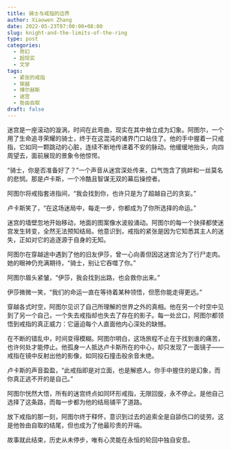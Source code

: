 ```yaml
---
title: 骑士与戒指的边界
author: Xiaowen Zhang
date: 2022-05-23T07:00:00+08:00
slug: knight-and-the-limits-of-the-ring
type: post
categories:
  - 奇幻
  - 超现实
  - 文学
tags:
  - 紧张的戒指
  - 穿越
  - 博尔赫斯
  - 迷宫
  - 咎由自取
draft: false
---
```


迷宫是一座滚动的漩涡，时间在此弯曲，现实在其中耸立成为幻象。阿图尔，一个用了生命追寻荣耀的骑士，终于在这混沌的诸界门口站住了。他的手中握着一只戒指，它如同一颗跳动的心脏，连续不断地传递着不安的脉动。他缓缓地抬头，向四周望去，面前展现的景象令他惊愕。

“骑士，你是否准备好了？”一个声音从迷宫深处传来，口气饱含了挑衅和一丝莫名的悲悯。那是卢卡斯，一个冷酷且智谋无双的幕后操控者。

阿图尔将戒指套进指间，“我会找到你，也许只是为了超越自己的贪妄。”

卢卡斯笑了，“在这场迷局中，每走一步，你都成为了你所选择的命运。”

迷宫的墙壁忽地开始移动，地面的图案像水波般涌动。阿图尔的每一个抉择都使迷宫发生转变，全然无法预知结局。他意识到，戒指的紧张是因为它知悉其主人的迷失，正如对它的追逐源于自身的无知。

阿图尔在穿越途中遇到了他的旧友伊莎，曾一心向善但因这迷宫沦为了行尸走肉。她的眼神仍充满期待，“骑士，别让它吞噬了你。”

阿图尔眉头紧皱，“伊莎，我会找到出路，也会救你出来。”

伊莎微微一笑，“我们的命运一直在等待着某种领悟，但愿你能走得更远。”

穿越各式时空，阿图尔见识了自己所理解的世界之外的真相。他在另一个时空中见到了另一个自己，一个失去戒指却也失去了存在的影子。每一处岔口，阿图尔都领悟到戒指的真正威力：它逼迫每个人直面他内心深处的缺憾。

在不断的错乱中，时间变得模糊。阿图尔明白，这场旅程不止在于找到谁的痛苦，也许何处才能停止。他孤身一人抵达卢卡斯所在的中心，却只发现了一面镜子——戒指在镜中反射出他的影像，如同投石撞击般余音未绝。

卢卡斯的声音盈盈，“此戒指即是对立面，也是解惑人。你手中握住的是幻象，而你真正逃不开的是自己。”

阿图尔恍然大悟，所有的迷宫终点如同环形戒指，无限回旋，永不停止。是他自己选择了这条路，而每一步都为他的结局铺平了道路。

放下戒指的那一刻，阿图尔终于释怀，意识到过去的追索全是自舔伤口的徒劳。这是他咎由自取的结尾，但也成为了他最珍贵的开端。

故事就此结束，历史从未停步，唯有心灵能在永恒的轮回中独自安息。